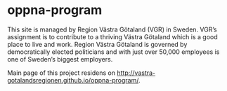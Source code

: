 # oppna-program
This site is managed by Region Västra Götaland (VGR) in Sweden. VGR’s assignment is to contribute to a thriving Västra Götaland which is a good place to live and work. Region Västra Götaland is governed by democratically elected politicians and with just over 50,000 employees is one of Sweden’s biggest employers.

Main page of this project residens on http://vastra-gotalandsregionen.github.io/oppna-program/.

